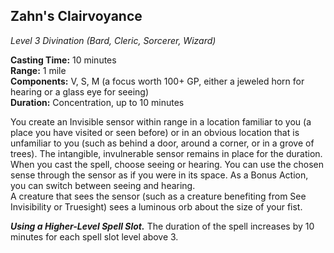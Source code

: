 ## Zahn's Clairvoyance
*Level 3 Divination (Bard, Cleric, Sorcerer, Wizard)*

**Casting Time:** 10 minutes  
**Range:** 1 mile  
**Components:** V, S, M (a focus worth 100+ GP, either a jeweled horn for hearing or a glass eye for seeing)  
**Duration:** Concentration, up to 10 minutes

You create an Invisible sensor within range in a location familiar to you (a place you have visited or seen before) or in an obvious location that is unfamiliar to you (such as behind a door, around a corner, or in a grove of trees). The intangible, invulnerable sensor remains in place for the duration.  
When you cast the spell, choose seeing or hearing. You can use the chosen sense through the sensor as if you were in its space. As a Bonus Action, you can switch between seeing and hearing.  
A creature that sees the sensor (such as a creature benefiting from See Invisibility or Truesight) sees a luminous orb about the size of your fist.

***Using a Higher-Level Spell Slot.*** The duration of the spell increases by 10 minutes for each spell slot level above 3.